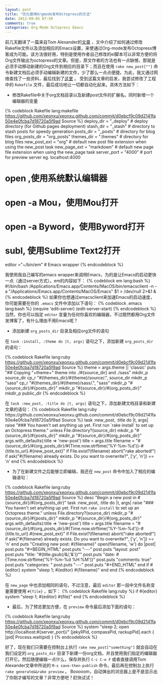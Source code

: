 ```yaml
---
layout: post
title: "优化使用Orgmode发布Octopress的方法"
date: 2012-09-05 07:59
comments: true
categories: Org-Mode Octopress Emacs
---
```


<p>
前几天翻译了一篇来自Tom Alexander的<a href="http://blog.xeonxu.info/blog/2012/09/03/shi-yong-org-modelai-fa-bu-bo-ke/">文章</a> ，文中介绍了如何通过修改Rakefile文件以及添加相应的Emacs设置，来使通过Org-mode发布Octopress博客成为可能。该方法很好用，特别是使用作者自己修改的el脚本可以非常方便的将Org文件输出为octopress的文章。但是，原文作者的方法也有一点缺憾，那就是必须手动移动新建的Org文件到相应的目录下；而且在使用 <code>rake new_post[""]</code> 命令新建文档后必须手动编辑新建的文件，少了那么一点点便捷。为此，我又通过网络查找了一些资料，最后找到了<a href="http://imwuyu.me/blog/configuring-octopress.html/">这里</a> 。 受到这篇文章的启发，我尝试修改了工程中的 <code>Rakefile</code> 文件，最后成功地让一切都自动化起来。具体方法如下：
</p>
<ul>
<li>修改Rakefile中关于org文档目录以及新建post文件的扩展名。同时新增一个编辑器的变量
</li>
</ul>


{% codeblock Rakefile  lang:makefile https://github.com/xeonxu/xeonxu.github.com/commit/d0ebcf9c09d2141fa50e4e0fcba7d18720a5f9ad Source %}
 deploy_dir      = "_deploy"   # deploy directory (for Github pages deployment)
 stash_dir       = "_stash"    # directory to stash posts for speedy generation
 posts_dir       = "_posts"    # directory for blog files
 org_posts_dir   = "org_posts"
 themes_dir      = ".themes"   # directory for blog files
 new_post_ext    = "org"  # default new post file extension when using the new_post task
 new_page_ext    = "markdown"  # default new page file extension when using the new_page task
 server_port     = "4000"      # port for preview server eg. localhost:4000

# open ,使用系统默认编辑器
# open -a Mou，使用Mou打开
# open -a Byword，使用Byword打开
# subl, 使用Sublime Text2打开
editor ="~/bin/em" # Emacs wrapper
{% endcodeblock %}
<p>
我使用我自己编写的emacs wrapper来调用Emacs，为的是让Emacs的启动更快一点（通过server方式）。em的内容如下：
{% codeblock em lang:bash %}
#!/bin/bash
/Applications/Emacs.app/Contents/MacOS/bin/emacsclient -n -a "/Applications/Emacs.app/Contents/MacOS/Emacs" $1 > /dev/null 2>&1 &
{% endcodeblock %}
如果你也想通过emacsclient来加速Emacs的启动速度，你可能需要在你的 <code>.emacs</code> 文件中添加以下语句：
{% codeblock .emacs lang:bash %}
(require 'edit-server)
(edit-server-start)
{% endcodeblock %}
当然，你也可以指定 <code>editor</code> 变量为任何你喜欢的编辑器，不过既然都用Org文件发博客了，有什么理由不用Emacs呢？
</p>
<ul>
<li>添加新建 <code>org_posts_dir</code> 目录及相应org文件的语句
</li>
</ul>

<p>在 <code>task :install, :theme do |t, args|</code> 语句之下，添加新建 <code>org_posts_dir</code> 的语句：
</p>


{% codeblock Rakefile  lang:ruby https://github.com/xeonxu/xeonxu.github.com/commit/d0ebcf9c09d2141fa50e4e0fcba7d18720a5f9ad Source %}
  theme = args.theme || 'classic'
  puts "## Copying "+theme+" theme into ./#{source_dir} and ./sass"
  mkdir_p source_dir
  cp_r "#{themes_dir}/#{theme}/source/.", source_dir
  mkdir_p "sass"
  cp_r "#{themes_dir}/#{theme}/sass/.", "sass"
  mkdir_p "#{source_dir}/#{posts_dir}"
  mkdir_p "#{source_dir}/#{org_posts_dir}"
  mkdir_p public_dir
{% endcodeblock %}

<p>
在 <code>task :new_post, :title do |t, args|</code> 语句之下，添加新建文档目录和新建文章的语句：
{% codeblock Rakefile  lang:ruby https://github.com/xeonxu/xeonxu.github.com/commit/d0ebcf9c09d2141fa50e4e0fcba7d18720a5f9ad Source %}
 task :new_post, :title do |t, args|
   raise "### You haven't set anything up yet. First run `rake install` to set up an Octopress theme." unless File.directory?(source_dir)
   mkdir_p "#{source_dir}/#{posts_dir}"
   mkdir_p "#{source_dir}/#{org_posts_dir}"
   args.with_defaults(:title => 'new-post')
   title = args.title
   filename = "#{source_dir}/#{org_posts_dir}/#{Time.now.strftime('%Y-%m-%d')}-#{title.to_url}.#{new_post_ext}"
   if File.exist?(filename)
     abort("rake aborted!") if ask("#{filename} already exists. Do you want to overwrite?", ['y', 'n']) == 'n'
   end
{% endcodeblock %}

</p><ul>
<li>为了在新建文件之后能够立即编辑，我还在 <code>new_post</code> 命令中加入了相应的编辑语句：
</li>
</ul>


{% codeblock Rakefile  lang:ruby https://github.com/xeonxu/xeonxu.github.com/commit/d0ebcf9c09d2141fa50e4e0fcba7d18720a5f9ad Source %}
desc "Begin a new post in #{source_dir}/#{org_posts_dir}"
task :new_post, :title do |t, args|
  raise "### You haven't set anything up yet. First run `rake install` to set up an Octopress theme." unless File.directory?(source_dir)
  mkdir_p "#{source_dir}/#{posts_dir}"
  mkdir_p "#{source_dir}/#{org_posts_dir}"
  args.with_defaults(:title => 'new-post')
  title = args.title
  filename = "#{source_dir}/#{org_posts_dir}/#{Time.now.strftime('%Y-%m-%d')}-#{title.to_url}.#{new_post_ext}"
  if File.exist?(filename)
    abort("rake aborted!") if ask("#{filename} already exists. Do you want to overwrite?", ['y', 'n']) == 'n'
  end
  puts "Creating new post: #{filename}"
  open(filename, 'w') do |post|
    post.puts "#+BEGIN_HTML"
    post.puts "---"
    post.puts "layout: post"
    post.puts "title: \"#{title.gsub(/&/,'&amp;')}\""
    post.puts "date: #{Time.now.strftime('%Y-%m-%d %H:%M')}"
    post.puts "comments: true"
    post.puts "categories: "
    post.puts "---"
    post.puts "#+END_HTML"
  end
  if #{editor}
    system "sleep 1; #{editor} #{filename}"
  end
end
{% endcodeblock %}
<p>
在 <code>new_page</code> 中也添加相同的语句，不过注意，最后 <code>editor</code> 那一段中文件名称变量需要使用 <code>#{file}</code> ，如下：
{% codeblock Rakefile lang:ruby %}
  if #{editor}
    system "sleep 1; #{editor} #{file}"
  end
{% endcodeblock %}

</p><ul>
<li>最后，为了预览更加方便，在 <code>preview</code> 命令最后添加下面的语句：
</li>
</ul>


{% codeblock Rakefile  lang:ruby https://github.com/xeonxu/xeonxu.github.com/commit/d0ebcf9c09d2141fa50e4e0fcba7d18720a5f9ad Source %}
   system "sleep 2; open http://localhost:#{server_port}/"
   [jekyllPid, compassPid, rackupPid].each { |pid| Process.wait(pid) }
{% endcodeblock %}

<p>
好了，现在我们只需要在控制台上执行 <code>rake new_post["something"]</code> 就会自动在我们设定的 <code>org_posts_dir</code> 目录下新建一份org文档，并且使用我们指定的编辑器打开它。然后随便编辑一点什么，保存并执行 <code>C-c C-e F</code> 或者直接调用Tom Alexander文章中所说的 <code>M-x save-then-publish</code> 命令。最后再在控制台上执行 <code>rake generate&amp;&amp;rake preview</code> 。 Booooom，自动弹出的浏览器上是不是显示出了你刚才编写的文章？非常方便吧？赶快试试！
</p>